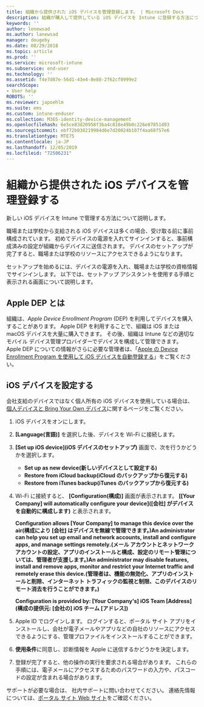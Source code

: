 ```yaml
---
title: 組織から提供された iOS デバイスを管理登録します。 | Microsoft Docs
description: 組織が購入して提供している iOS デバイスを Intune に登録する方法について説明します
keywords: ''
author: lenewsad
ms.author: lanewsad
manager: dougeby
ms.date: 08/29/2018
ms.topic: article
ms.prod: ''
ms.service: microsoft-intune
ms.subservice: end-user
ms.technology: ''
ms.assetid: f4e7d87e-56d1-43e4-8e88-2f62cf0999e2
searchScope:
- User help
ROBOTS: ''
ms.reviewer: japoehlm
ms.suite: ems
ms.custom: intune-enduser
ms.collection: M365-identity-device-management
ms.openlocfilehash: 6e5ce83d20958f3ba4c818e49b0c226e07851d03
ms.sourcegitcommit: ebf72b038219904d6e7d20024b107f4aa68f57e6
ms.translationtype: MTE75
ms.contentlocale: ja-JP
ms.lasthandoff: 12/05/2019
ms.locfileid: "72506231"
---
```

# <a name="enroll-your-organization-provided-ios-device-in-management"></a>組織から提供された iOS デバイスを管理登録する

新しい iOS デバイスを Intune で管理する方法について説明します。  

職場または学校から支給される iOS デバイスは多くの場合、受け取る前に事前構成されています。 初めてデバイスの電源を入れてサインインすると、事前構成済みの設定が組織からデバイスに送信されます。 デバイスのセットアップが完了すると、職場または学校のリソースにアクセスできるようになります。  

セットアップを始めるには、デバイスの電源を入れ、職場または学校の資格情報でサインインします。 以下では、セットアップ アシスタントを使用する手順と表示される画面について説明します。

## <a name="what-is-apple-dep"></a>Apple DEP とは

組織は、*Apple Device Enrollment Program* (DEP) を利用してデバイスを購入することがあります。 Apple DEP を利用することで、組織は iOS または macOS デバイスを大量に購入できます。 その後、組織は Intune などの適切なモバイル デバイス管理プロバイダーでデバイスを構成して管理できます。 Apple DEP についての情報がさらに必要な管理者は、「[Apple の Device Enrollment Program を使用して iOS デバイスを自動登録する](/intune/enrollment/device-enrollment-program-enroll-ios)」をご覧ください。

## <a name="set-up-your-ios-device"></a>iOS デバイスを設定する

会社支給のデバイスではなく個人所有の iOS デバイスを使用している場合は、[個人デバイスと Bring Your Own デバイス](enroll-your-device-in-intune-ios.md)に関するページをご覧ください。  

1. iOS デバイスをオンにします。
2. **[Language\(言語\)]** を選択した後、デバイスを Wi-Fi に接続します。
3. **[Set up iOS device]\(iOS デバイスのセットアップ\)** 画面で、次を行うかどうかを選択します。
   - **Set up as new device\(新しいデバイスとして設定する\)**
   - **Restore from iCloud backup\(iCloud のバックアップから復元する\)**
   - **Restore from iTunes backup\(iTunes のバックアップから復元する\)**

4. Wi-Fi に接続すると、 **[Configuration\(構成\)]** 画面が表示されます。 **[[Your Company] will automatically configure your device]\([会社] がデバイスを自動的に構成します\)** と表示されます。

   **Configuration allows [Your Company] to manage this device over the air\(構成により [会社] はデバイスを無線で管理できます。\)An administrator can help you set up email and network accounts, install and configure apps, and manage settings remotely.\(メール アカウントとネットワーク アカウントの設定、アプリのインストールと構成、設定のリモート管理については、管理者が支援します。\)An administrator may disable features, install and remove apps, monitor and restrict your Internet traffic and remotely erase this device.\(管理者は、機能の無効化、アプリのインストールと削除、インターネット トラフィックの監視と制限、このデバイスのリモート消去を行うことができます。\)**

   **Configuration is provided by: [Your Company's] iOS Team [Address]\(構成の提供元: [会社の] iOS チーム [アドレス]\)**

5. Apple ID でログインします。 ログインすると、ポータル サイト アプリをインストールし、会社が電子メールやアプリなどの自社のリソースにアクセスできるようにする、管理プロファイルをインストールすることができます。
6. **使用条件**に同意し、診断情報を Apple に送信するかどうかを決定します。
7. 登録が完了すると、他の操作の実行を要求される場合があります。 これらの手順には、電子メールにアクセスするためのパスワードの入力や、パスコードの設定が含まれる場合があります。

サポートが必要な場合は、 社内サポートに問い合わせてください。 連絡先情報については、[ポータル サイト Web サイト](https://go.microsoft.com/fwlink/?linkid=2010980)をご確認ください。
